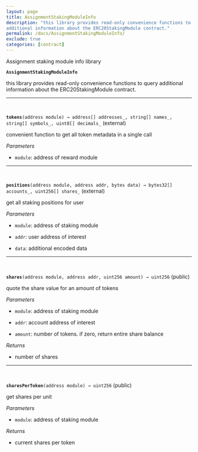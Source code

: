 ```yaml
---
layout: page
title: AssignmentStakingModuleInfo
description: "this library provides read-only convenience functions to query
additional information about the ERC20StakingModule contract."
permalink: /docs/AssignmentStakingModuleInfo/
exclude: true
categories: [contract]
---
```


Assignment staking module info library



**`AssignmentStakingModuleInfo`**

this library provides read-only convenience functions to query
additional information about the ERC20StakingModule contract.







****
<br>

**`tokens`**`(address module) → address[] addresses_, string[] names_, string[] symbols_, uint8[] decimals_` (external)

convenient function to get all token metadata in a single call




*Parameters*  
- `module`: address of reward module




****
<br>

**`positions`**`(address module, address addr, bytes data) → bytes32[] accounts_, uint256[] shares_` (external)

get all staking positions for user




*Parameters*  
- `module`: address of staking module

- `addr`: user address of interest

- `data`: additional encoded data




****
<br>

**`shares`**`(address module, address addr, uint256 amount) → uint256` (public)

quote the share value for an amount of tokens




*Parameters*  
- `module`: address of staking module

- `addr`: account address of interest

- `amount`: number of tokens. if zero, return entire share balance


*Returns*  
- number of shares


****
<br>

**`sharesPerToken`**`(address module) → uint256` (public)

get shares per unit




*Parameters*  
- `module`: address of staking module


*Returns*  
- current shares per token


